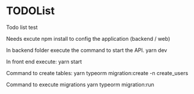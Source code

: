 # TODOList
Todo list test

Needs excute npm install to config the application (backend / web)

In backend folder execute the command to start the API.
   yarn dev

In front end execute:
   yarn start

Command to create tables: 
   yarn typeorm migration:create -n create_users

Command to execute migrations
   yarn typeorm migration:run